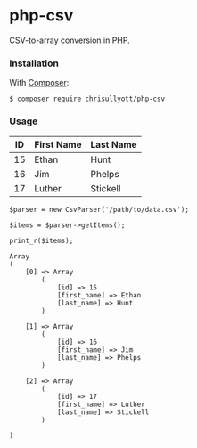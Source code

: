 # php-csv

CSV-to-array conversion in PHP.

### Installation

With [Composer](https://getcomposer.org/):

```
$ composer require chrisullyott/php-csv
```

### Usage

| ID | First Name | Last Name |
| --- | ---------- | --------- |
| 15 | Ethan | Hunt |
| 16 | Jim | Phelps |
| 17 | Luther | Stickell |


```
$parser = new CsvParser('/path/to/data.csv');

$items = $parser->getItems();

print_r($items);
```

```
Array
(
    [0] => Array
        (
            [id] => 15
            [first_name] => Ethan
            [last_name] => Hunt
        )

    [1] => Array
        (
            [id] => 16
            [first_name] => Jim
            [last_name] => Phelps
        )

    [2] => Array
        (
            [id] => 17
            [first_name] => Luther
            [last_name] => Stickell
        )

)
```
